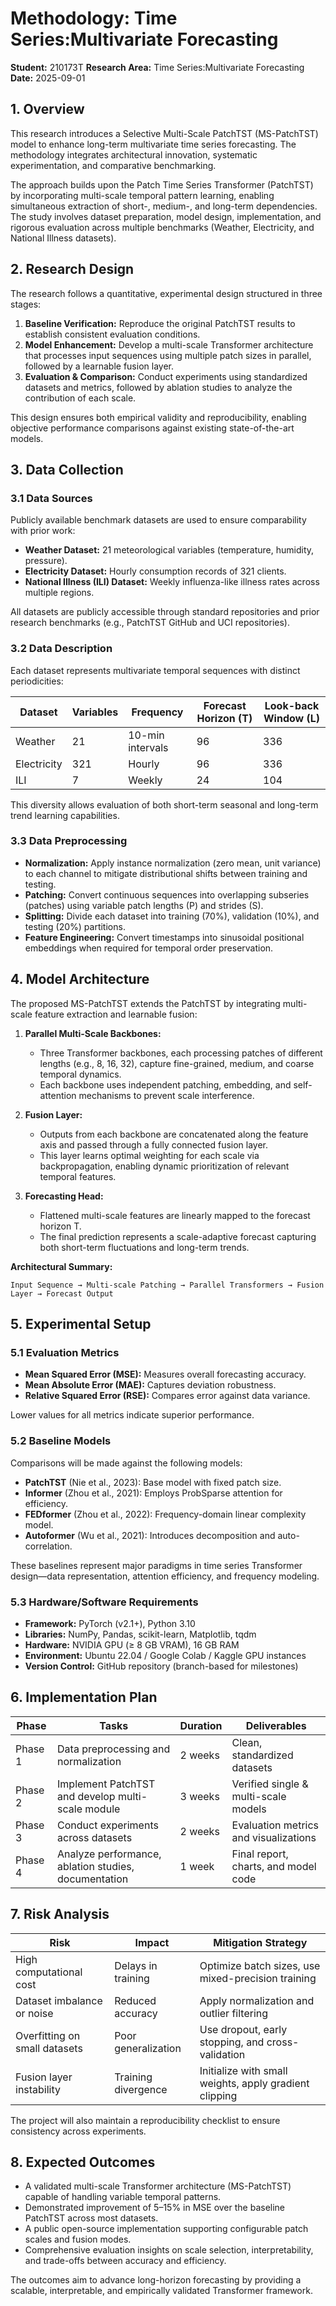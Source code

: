 # Methodology: Time Series:Multivariate Forecasting

**Student:** 210173T
**Research Area:** Time Series:Multivariate Forecasting
**Date:** 2025-09-01

## 1. Overview

This research introduces a Selective Multi-Scale PatchTST (MS-PatchTST) model to enhance long-term multivariate time series forecasting. The methodology integrates architectural innovation, systematic experimentation, and comparative benchmarking.

The approach builds upon the Patch Time Series Transformer (PatchTST) by incorporating multi-scale temporal pattern learning, enabling simultaneous extraction of short-, medium-, and long-term dependencies. The study involves dataset preparation, model design, implementation, and rigorous evaluation across multiple benchmarks (Weather, Electricity, and National Illness datasets).


## 2. Research Design

The research follows a quantitative, experimental design structured in three stages:

1. **Baseline Verification:** Reproduce the original PatchTST results to establish consistent evaluation conditions.
2. **Model Enhancement:** Develop a multi-scale Transformer architecture that processes input sequences using multiple patch sizes in parallel, followed by a learnable fusion layer.
3. **Evaluation & Comparison:** Conduct experiments using standardized datasets and metrics, followed by ablation studies to analyze the contribution of each scale.

This design ensures both empirical validity and reproducibility, enabling objective performance comparisons against existing state-of-the-art models.


## 3. Data Collection

### 3.1 Data Sources

Publicly available benchmark datasets are used to ensure comparability with prior work:
- **Weather Dataset:** 21 meteorological variables (temperature, humidity, pressure).
- **Electricity Dataset:** Hourly consumption records of 321 clients.
- **National Illness (ILI) Dataset:** Weekly influenza-like illness rates across multiple regions.

All datasets are publicly accessible through standard repositories and prior research benchmarks (e.g., PatchTST GitHub and UCI repositories).

### 3.2 Data Description

Each dataset represents multivariate temporal sequences with distinct periodicities:

| Dataset     | Variables | Frequency        | Forecast Horizon (T) | Look-back Window (L) |
|-------------|-----------|------------------|----------------------|----------------------|
| Weather     | 21        | 10-min intervals | 96                   | 336                  |
| Electricity | 321       | Hourly           | 96                   | 336                  |
| ILI         | 7         | Weekly           | 24                   | 104                  |

This diversity allows evaluation of both short-term seasonal and long-term trend learning capabilities.

### 3.3 Data Preprocessing

- **Normalization:** Apply instance normalization (zero mean, unit variance) to each channel to mitigate distributional shifts between training and testing.
- **Patching:** Convert continuous sequences into overlapping subseries (patches) using variable patch lengths (P) and strides (S).
- **Splitting:** Divide each dataset into training (70%), validation (10%), and testing (20%) partitions.
- **Feature Engineering:** Convert timestamps into sinusoidal positional embeddings when required for temporal order preservation.


## 4. Model Architecture

The proposed MS-PatchTST extends the PatchTST by integrating multi-scale feature extraction and learnable fusion:

1. **Parallel Multi-Scale Backbones:**
   - Three Transformer backbones, each processing patches of different lengths (e.g., 8, 16, 32), capture fine-grained, medium, and coarse temporal dynamics.
   - Each backbone uses independent patching, embedding, and self-attention mechanisms to prevent scale interference.

2. **Fusion Layer:**
   - Outputs from each backbone are concatenated along the feature axis and passed through a fully connected fusion layer.
   - This layer learns optimal weighting for each scale via backpropagation, enabling dynamic prioritization of relevant temporal features.

3. **Forecasting Head:**
   - Flattened multi-scale features are linearly mapped to the forecast horizon T.
   - The final prediction represents a scale-adaptive forecast capturing both short-term fluctuations and long-term trends.

**Architectural Summary:**

```
Input Sequence → Multi-scale Patching → Parallel Transformers → Fusion Layer → Forecast Output
```


## 5. Experimental Setup

### 5.1 Evaluation Metrics

- **Mean Squared Error (MSE):** Measures overall forecasting accuracy.
- **Mean Absolute Error (MAE):** Captures deviation robustness.
- **Relative Squared Error (RSE):** Compares error against data variance.

Lower values for all metrics indicate superior performance.

### 5.2 Baseline Models

Comparisons will be made against the following models:
- **PatchTST** (Nie et al., 2023): Base model with fixed patch size.
- **Informer** (Zhou et al., 2021): Employs ProbSparse attention for efficiency.
- **FEDformer** (Zhou et al., 2022): Frequency-domain linear complexity model.
- **Autoformer** (Wu et al., 2021): Introduces decomposition and auto-correlation.

These baselines represent major paradigms in time series Transformer design—data representation, attention efficiency, and frequency modeling.

### 5.3 Hardware/Software Requirements

- **Framework:** PyTorch (v2.1+), Python 3.10
- **Libraries:** NumPy, Pandas, scikit-learn, Matplotlib, tqdm
- **Hardware:** NVIDIA GPU (≥ 8 GB VRAM), 16 GB RAM
- **Environment:** Ubuntu 22.04 / Google Colab / Kaggle GPU instances
- **Version Control:** GitHub repository (branch-based for milestones)


## 6. Implementation Plan

| Phase   | Tasks                                                | Duration | Deliverables                            |
|---------|------------------------------------------------------|----------|-----------------------------------------|
| Phase 1 | Data preprocessing and normalization                 | 2 weeks  | Clean, standardized datasets            |
| Phase 2 | Implement PatchTST and develop multi-scale module    | 3 weeks  | Verified single & multi-scale models    |
| Phase 3 | Conduct experiments across datasets                  | 2 weeks  | Evaluation metrics and visualizations   |
| Phase 4 | Analyze performance, ablation studies, documentation | 1 week   | Final report, charts, and model code    |


## 7. Risk Analysis

| Risk                          | Impact                  | Mitigation Strategy                                      |
|-------------------------------|-------------------------|----------------------------------------------------------|
| High computational cost       | Delays in training      | Optimize batch sizes, use mixed-precision training       |
| Dataset imbalance or noise    | Reduced accuracy        | Apply normalization and outlier filtering                |
| Overfitting on small datasets | Poor generalization     | Use dropout, early stopping, and cross-validation        |
| Fusion layer instability      | Training divergence     | Initialize with small weights, apply gradient clipping   |

The project will also maintain a reproducibility checklist to ensure consistency across experiments.


## 8. Expected Outcomes

- A validated multi-scale Transformer architecture (MS-PatchTST) capable of handling variable temporal patterns.
- Demonstrated improvement of 5–15% in MSE over the baseline PatchTST across most datasets.
- A public open-source implementation supporting configurable patch scales and fusion modes.
- Comprehensive evaluation insights on scale selection, interpretability, and trade-offs between accuracy and efficiency.

The outcomes aim to advance long-horizon forecasting by providing a scalable, interpretable, and empirically validated Transformer framework.
